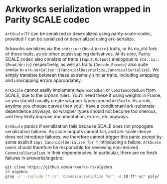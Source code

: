 # Arkworks serialization wrapped in Parity SCALE codec

`ArkScale(T)` can be serialized or deserialized using parity-scale-codec,
provided `T` can be serialized or deserialized using ark-serialize.

Arkworks serializes via the `std::io::{Read,Write}` traits, or its
no_std fork of those traits, as do other zcash sapling derivatives.
At its core, Parity SCALE codec also consists of traits `{Input,Output}`
analogous to `std::io::{Read,Write}` respectively, as well as traits
`{Decode,Encode}` also quite similar to
 `ark-serialize::{CanonicalDeserialize,CanonicalSerialize}`.
We simply translate between these extremely similar traits, including
wrapping and unwrapping errors appropriately.

`ArkScale` cannot easily implement `MaxEncodedLen` or `ConstEncodedLen`
from SCALE, due to the orphan rules.  You'll need these if using weights
in Frame, so you should usually create wrapper types around `ArkScale`.
As a rule, anytime you choose curves then you'll have a conditionanl
ark-substrate dependence anyways, so wrapper types should not become
too onerous, and they likely improve documentation, errors, etc anyways.

`ArkScale` panics if serialization fails because SCALE does not propogate
serialization failures.  As scale outputs cannot fail, and ark-scale-derive
does not introduce failures, we therefore cannot trigger this panic except
by some explicit `impl CanonicalSerialize for T` intrpducing a failure.
`ArkScale` users should therefore be responcible for reviewing non-derived
`CanonicalSerialize` in their dependencies.  In particular, there are no
fresh failures in arkworks/algebra:
```bash
git clone https://github.com/arkworks-rs/algebra
cd algebra
grep -r --include '*.rs' 'CanonicalSerialize for' -A 10 ff* ec* poly/ | less
```

